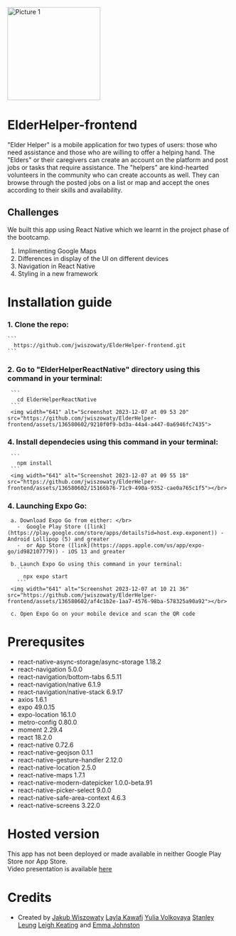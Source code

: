 <img width="209" alt="Picture 1" src="https://github.com/jwiszowaty/ElderHelper-frontend/assets/136580602/af96a4fb-d52a-45d6-b205-c10507941751"></br>
# ElderHelper-frontend
"Elder Helper" is a mobile application for two types of users: those who need assistance and those who are willing to offer a helping hand. 
The "Elders" or their caregivers can create an account on the platform and post jobs or tasks that require assistance. The "helpers" are kind-hearted volunteers in the community who can create accounts as well. They can browse through the posted jobs on a list or map and accept the ones according to their skills and availability. 

## Challenges
  We built this app using React Native which we learnt in the project phase of the bootcamp.</br>
  1. Implimenting Google Maps
  2. Differences in display of the UI on different devices
  3. Navigation in React Native
  4. Styling in a new framework
# Installation guide
  ### 1. Clone the repo:</br>
    ```
      https://github.com/jwiszowaty/ElderHelper-frontend.git
    ```
  ### 2. Go to "ElderHelperReactNative" directory using this command in your terminal:
     ```
       cd ElderHelperReactNative
     ```
     <img width="641" alt="Screenshot 2023-12-07 at 09 53 20" src="https://github.com/jwiszowaty/ElderHelper-frontend/assets/136580602/9210f0f9-bd3a-44a4-a447-0a6946fc7435">
  ### 4. Install dependecies using this command in your terminal:
     ```
       npm install
     ```
     <img width="641" alt="Screenshot 2023-12-07 at 09 55 18" src="https://github.com/jwiszowaty/ElderHelper-frontend/assets/136580602/15166b76-71c9-490a-9352-cae0a765c1f5"></br>
  ### 4. Launching Expo Go:</br>
  
     a. Download Expo Go from either: </br>
       -  Google Play Store ([link](https://play.google.com/store/apps/details?id=host.exp.exponent)) - Android Lollipop (5) and greater
       -  or App Store ([link](https://apps.apple.com/us/app/expo-go/id982107779)) - iOS 13 and greater

     b. Launch Expo Go using this command in your terminal:
       ```
         npx expo start
       ```
     <img width="641" alt="Screenshot 2023-12-07 at 10 21 36" src="https://github.com/jwiszowaty/ElderHelper-frontend/assets/136580602/af4c1b2e-1aa7-4576-98ba-578325a90a92"></br>
     
     c. Open Expo Go on your mobile device and scan the QR code
# Prerequsites
- react-native-async-storage/async-storage 1.18.2
- react-navigation 5.0.0
- react-navigation/bottom-tabs 6.5.11
- react-navigation/native 6.1.9
- react-navigation/native-stack 6.9.17
- axios 1.6.1
- expo 49.0.15
- expo-location 16.1.0
- metro-config 0.80.0
- moment 2.29.4
- react 18.2.0
- react-native 0.72.6
- react-native-geojson 0.1.1
- react-native-gesture-handler 2.12.0
- react-native-location 2.5.0
- react-native-maps 1.7.1
- react-native-modern-datepicker 1.0.0-beta.91
- react-native-picker-select 9.0.0
- react-native-safe-area-context 4.6.3
- react-native-screens 3.22.0
# Hosted version
This app has not been deployed or made available in neither Google Play Store nor App Store.<br />
Video presentation is available [here](https://northcoders.com/project-phase/elder-helper)<br />
# Credits
- Created by [Jakub Wiszowaty](https//github.com/jwiszowaty) [Layla Kawafi](https//github.com/layla93k) [Yulia Volkovaya](https//github.com/yvevolk) [Stanley Leung](https//github.com/27stanley) [Leigh Keating](https//github.com/lkeating26) and [Emma Johnston](https//github.com/emmajohnston93)
